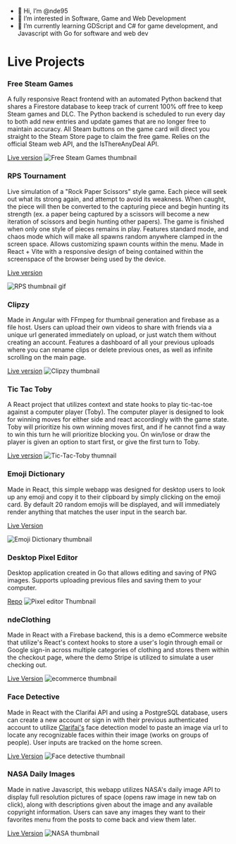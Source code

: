 - 👋 Hi, I’m @nde95
- 👀 I’m interested in Software, Game and Web Development
- 🌱 I’m currently learning GDScript and C# for game development, and Javascript with Go for software and web dev

# Live Projects

### Free Steam Games 

A fully responsive React frontend with an automated Python backend that shares a Firestore database to keep track of current 100% off free to keep Steam games and DLC. The Python backend is scheduled to run every day to both add new entries and update games that are no longer free to maintain accuracy. All Steam buttons on the game card will direct you straight to the Steam Store page to claim the free game. Relies on the official Steam web API, and the IsThereAnyDeal API. 

[Live version](https://free-steam-games.vercel.app/)
![Free Steam Games thumbnail](https://imgur.com/laH6wQ1.png)

### RPS Tournament

Live simulation of a "Rock Paper Scissors" style game. Each piece will seek out what its strong again, and attempt to avoid its weakness. When caught, the piece will then be converted to the capturing piece and begin hunting its strength (ex. a paper being captured by a scissors will become a new iteration of scissors and begin hunting other papers). The game is finished when only one style of pieces remains in play. Features standard mode, and chaos mode which will make all spawns random anywhere clamped in the screen space. Allows customizing spawn counts within the menu. Made in React + Vite with a responsive design of being contained within the screenspace of the browser being used by the device. 

[Live version](https://rps-tournament.vercel.app/)


![RPS thumbnail gif](https://camo.githubusercontent.com/bb758faaa35866e4d1f4e8070ce31475586391fb038f686b536c7ea7151be25e/68747470733a2f2f692e696d6775722e636f6d2f644376307658392e676966)

### Clipzy 

Made in Angular with FFmpeg for thumbnail generation and firebase as a file host. Users can upload their own videos to share with friends via a unique url generated immediately on upload, or just watch them without creating an account. Features a dashboard of all your previous uploads where you can rename clips or delete previous ones, as well as infinite scrolling on the main page.

[Live version](https://ndeclipzy.vercel.app/) 
![Clipzy thumbnail](https://i.imgur.com/iI4tNBg.png)


### Tic Tac Toby

A React project that utilizes context and state hooks to play tic-tac-toe against a computer player (Toby). The computer player is designed to look for winning moves for either side and react accordingly with the game state. Toby will prioritize his own winning moves first, and if he cannot find a way to win this turn he will prioritize blocking you. On win/lose or draw the player is given an option to start first, or give the first turn to Toby. 

[Live version](https://tic-tac-toby.vercel.app/)
![Tic-Tac-Toby thumnail](https://imgur.com/GbI3vxF.png)


### Emoji Dictionary

Made in React, this simple webapp was designed for desktop users to look up any emoji and copy it to their clipboard by simply clicking on the emoji card. By default 20 random emojis will be displayed, and will immediately render anything that matches the user input in the search bar. 

[Live Version](https://emojidictionary.vercel.app/)

![Emoji Dictionary thumbnail](https://imgur.com/XxPJmHh.png)

### Desktop Pixel Editor 

Desktop application created in Go that allows editing and saving of PNG images. Supports uploading previous files and saving them to your computer. 

[Repo](https://github.com/nde95/pixel-editor)
![Pixel editor Thumbnail](https://i.imgur.com/Lr3H68e.png)

### ndeClothing

Made in React with a Firebase backend, this is a demo eCommerce website that utilize's React's context hooks to store a user's login through email or Google sign-in across multiple categories of clothing and stores them within the checkout page, where the demo Stripe is utilized to simulate a user checking out. 

[Live Version](https://ndeclothing.netlify.app/)
![ecommerce thumbnail](https://i.imgur.com/jpOtzs3.png)


### Face Detective

Made in React with the Clarifai API and using a PostgreSQL database, users can create a new account or sign in with their previous authenticated account to utilize [Clarifai's](https://www.clarifai.com/) face detection model to paste an image via url to locate any recognizable faces within their image (works on groups of people). User inputs are tracked on the home screen.

[Live Version](https://face-detective.onrender.com/)
![Face detective thumbnail](https://i.imgur.com/SAVj0Of.png)

### NASA Daily Images 

Made in native Javascript, this webapp utilizes NASA's daily image API to display full resolution pictures of space (opens raw image in new tab on click), along with descriptions given about the image and any available copyright information. Users can save any images they want to their favorites menu from the posts to come back and view them later. 

[Live Version](https://nde95.github.io/NASA-daily/)
![NASA thumbnail](https://i.imgur.com/ZcQk3Y7.png)



<!---
nde95/nde95 is a ✨ special ✨ repository because its `README.md` (this file) appears on your GitHub profile.
You can click the Preview link to take a look at your changes.
--->
